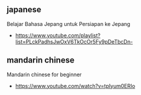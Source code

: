 ## japanese

Belajar Bahasa Jepang untuk Persiapan ke Jepang
- https://www.youtube.com/playlist?list=PLckPadhsJwOxV6TkOcOr5Fy9pDeTbcDn-

## mandarin chinese

Mandarin chinese for beginner
- https://www.youtube.com/watch?v=tpIyum0ERIo
